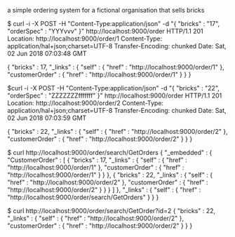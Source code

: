 a simple ordering system for a fictional organisation that sells bricks

$ curl -i -X POST -H "Content-Type:application/json" -d "{  \"bricks\" : \"17\",  \"orderSpec\" : \"YYYvvv\" }" http://localhost:9000/order
HTTP/1.1 201 
Location: http://localhost:9000/order/1
Content-Type: application/hal+json;charset=UTF-8
Transfer-Encoding: chunked
Date: Sat, 02 Jun 2018 07:03:48 GMT

{
  "bricks" : 17,
  "_links" : {
    "self" : {
      "href" : "http://localhost:9000/order/1"
    },
    "customerOrder" : {
      "href" : "http://localhost:9000/order/1"
    }
  }
}

$curl -i -X POST -H "Content-Type:application/json" -d "{  \"bricks\" : \"22\",  \"orderSpec\" : \"ZZZZZZZfffffff\" }" http://localhost:9000/order
HTTP/1.1 201 
Location: http://localhost:9000/order/2
Content-Type: application/hal+json;charset=UTF-8
Transfer-Encoding: chunked
Date: Sat, 02 Jun 2018 07:03:59 GMT

{
  "bricks" : 22,
  "_links" : {
    "self" : {
      "href" : "http://localhost:9000/order/2"
    },
    "customerOrder" : {
      "href" : "http://localhost:9000/order/2"
    }
  }
}

$ curl  http://localhost:9000/order/search/GetOrders
{
  "_embedded" : {
    "CustomerOrder" : [ {
      "bricks" : 17,
      "_links" : {
        "self" : {
          "href" : "http://localhost:9000/order/1"
        },
        "customerOrder" : {
          "href" : "http://localhost:9000/order/1"
        }
      }
    }, {
      "bricks" : 22,
      "_links" : {
        "self" : {
          "href" : "http://localhost:9000/order/2"
        },
        "customerOrder" : {
          "href" : "http://localhost:9000/order/2"
        }
      }
    } ]
  },
  "_links" : {
    "self" : {
      "href" : "http://localhost:9000/order/search/GetOrders"
    }
  }
}

$ curl  http://localhost:9000/order/search/GetOrder?id=2
{
  "bricks" : 22,
  "_links" : {
    "self" : {
      "href" : "http://localhost:9000/order/2"
    },
    "customerOrder" : {
      "href" : "http://localhost:9000/order/2"
    }
  }
}

